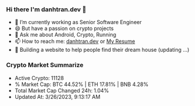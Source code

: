 ### Hi there I'm danhtran.dev 👋

- 🔭 I’m currently working as Senior Software Engineer
- 😄 But have a passion on crypto projects
- 💬 Ask me about Android, Crypto, Running 
- 📫 How to reach me: <a href="https://danhtran.dev" target="_blank">danhtran.dev</a> or <a href="Dan-Resume.pdf" target="_blank">My Resume</a>
- 🌱 Building a website to help people find their dream house (updating ...)

### Crypto Market Summarize
- Active Crypto: 11128
- % Market Cap: BTC 44.52% | ETH 17.81% | BNB 4.28%
- Total Market Cap Changed 24h: 1.04%
- Updated At: 3/26/2023, 9:13:17 AM
